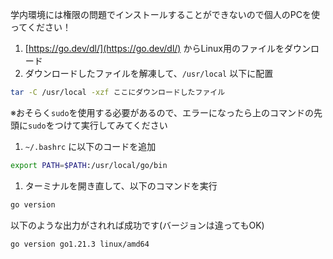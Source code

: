学内環境には権限の問題でインストールすることができないので個人のPCを使ってください！

1. [https://go.dev/dl/](https://go.dev/dl/) からLinux用のファイルをダウンロード
1. ダウンロードしたファイルを解凍して、`/usr/local` 以下に配置
  ```bash
  tar -C /usr/local -xzf ここにダウンロードしたファイル
  ```
  ※おそらく`sudo`を使用する必要があるので、エラーになったら上のコマンドの先頭に`sudo`をつけて実行してみてください
1. `~/.bashrc` に以下のコードを追加
  ```bash
  export PATH=$PATH:/usr/local/go/bin
  ```
1. ターミナルを開き直して、以下のコマンドを実行
  ```bash
  go version
  ```
  以下のような出力がされれば成功です(バージョンは違ってもOK)
  ```bash
  go version go1.21.3 linux/amd64
  ```